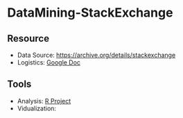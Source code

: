 # DataMining-StackExchange

## Resource
* Data Source: https://archive.org/details/stackexchange
* Logistics: [Google Doc](https://docs.google.com/document/d/1xl3HjR5hdOR5YVLwBoV7Z6XskxzAHI34iEodWdz_KnM/edit)

## Tools
* Analysis: [R Project](http://www.r-project.org/)
* Vidualization: 


